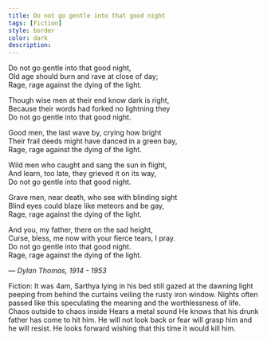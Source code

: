 ```yaml
---
title: Do not go gentle into that good night
tags: [Fiction]
style: border
color: dark
description: 
---
```


Do not go gentle into that good night,  
Old age should burn and rave at close of day;  
Rage, rage against the dying of the light.  


Though wise men at their end know dark is right,  
Because their words had forked no lightning they  
Do not go gentle into that good night.  


Good men, the last wave by, crying how bright  
Their frail deeds might have danced in a green bay,  
Rage, rage against the dying of the light.  


Wild men who caught and sang the sun in flight,  
And learn, too late, they grieved it on its way,  
Do not go gentle into that good night.  


Grave men, near death, who see with blinding sight  
Blind eyes could blaze like meteors and be gay,  
Rage, rage against the dying of the light.  


And you, my father, there on the sad height,  
Curse, bless, me now with your fierce tears, I pray.  
Do not go gentle into that good night.  
Rage, rage against the dying of the light.  


— _Dylan Thomas, 1914 - 1953_

Fiction:
It was 4am, Sarthya lying in his bed still gazed at the dawning light peeping from behind the curtains veiling the rusty iron window. Nights often passed like this speculating the meaning and the worthlessness of life. Chaos outside to chaos inside
Hears a metal sound
He knows that his drunk father has come to hit him.
He will not look back or fear will grasp him and he will resist.
He looks forward wishing that this time it would kill him.